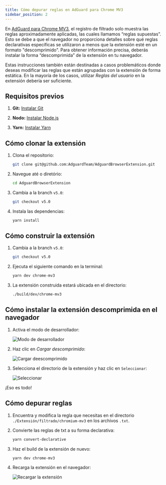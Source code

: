 ```yaml
---
title: Cómo depurar reglas en AdGuard para Chrome MV3
sidebar_position: 2
---
```


En [AdGuard para Chrome MV3](/adguard-browser-extension/mv3-version), el registro de filtrado solo muestra las reglas aproximadamente aplicadas, las cuales llamamos “reglas supuestas”. Esto se debe a que el navegador no proporciona detalles sobre qué reglas declarativas específicas se utilizaron a menos que la extensión esté en un formato "descomprimido". Para obtener información precisa, deberás instalar la forma “descomprimida” de la extensión en tu navegador.

Estas instrucciones también están destinadas a casos problemáticos donde deseas modificar las reglas que están agrupadas con la extensión de forma estática. En la mayoría de los casos, utilizar _Reglas del usuario_ en la extensión debería ser suficiente.

## Requisitos previos

1. **Git:** [Instalar Git](https://git-scm.com/book/en/v2/Getting-Started-Installing-Git)

2. **Nodo:** [Instalar Node.js](https://nodejs.org/en/download/package-manager)

3. **Yarn:** [Instalar Yarn](https://classic.yarnpkg.com/lang/es/docs/install)

## Cómo clonar la extensión

1. Clona el repositorio:

    ```bash
    git clone git@github.com:AdguardTeam/AdguardBrowserExtension.git
    ```

2. Navegue até o diretório:

    ```bash
    cd AdguardBrowserExtension
    ```

3. Cambia a la branch `v5.0`:

    ```bash
    git checkout v5.0
    ```

4. Instala las dependencias:

    ```bash
    yarn install
    ```

## Cómo construir la extensión

1. Cambia a la branch `v5.0`:

    ```bash
    git checkout v5.0
    ```

2. Ejecuta el siguiente comando en la terminal:

    ```bash
    yarn dev chrome-mv3
    ```

3. La extensión construida estará ubicada en el directorio:

    ```bash
    ./build/dev/chrome-mv3
    ```

## Cómo instalar la extensión descomprimida en el navegador

1. Activa el modo de desarrollador:

    ![Modo de desarrollador](https://cdn.adtidy.org/content/Kb/ad_blocker/browser_extension/developer_mode.png)

2. Haz clic en _Cargar descomprimido_:

    ![Cargar deescomprimido](https://cdn.adtidy.org/content/Kb/ad_blocker/browser_extension/load_unpacked.png)

3. Selecciona el directorio de la extensión y haz clic en `Seleccionar`:

    ![Seleccionar](https://cdn.adtidy.org/content/Kb/ad_blocker/browser_extension/select.png)

¡Eso es todo!

## Cómo depurar reglas

1. Encuentra y modifica la regla que necesitas en el directorio `./Extensión/filtrado/chromium-mv3` en los archivos `.txt`.

2. Convierte las reglas de txt a su forma declarativa:

    ```bash
    yarn convert-declarative
    ```

3. Haz el build de la extensión de nuevo:

    ```bash
    yarn dev chrome-mv3
    ```

4. Recarga la extensión en el navegador:

    ![Recargar la extensión](https://cdn.adtidy.org/content/Kb/ad_blocker/browser_extension/reload_extension.png)
